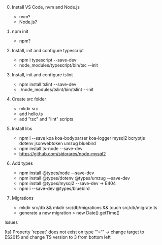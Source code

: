 0. Install VS Code, nvm and Node.js
    - nvm?
    - Node.js?
1. npm init
    - npm?
2. Install, init and configure typescript
    - npm i typescript --save-dev
    - node_modules/typescript/bin/tsc --init
4. Install, init and configure tslint
    - npm install tslint --save-dev
    - ./node_modules/tslint/bin/tslint --init
5. Create src folder
    - mkdir src
    - add hello.ts
    - add "tsc" and "lint" scripts
6. Install libs
    - npm i --save koa koa-bodyparser koa-logger mysql2 bcryptjs dotenv jsonwebtoken umzug bluebird
    - npm install  ts-node --save-dev
    - https://github.com/sidorares/node-mysql2
7. Add types
    - npm install @types/node --save-dev
    - npm install @types/dotenv @types/umzug --save-dev
    - npm install @types/mysql2 --save-dev -> E404
    - npm i --save-dev @types/bluebird

7. Migrations
    - mkdir src/db && mkdir src/db/migrations && touch src/db/migrate.ts
    - generate a new migration > new Date().getTime()

Issues

[ts] Property 'repeat' does not exist on type '"="' -> change target to ES2015 and change TS version to 3 from bottom left